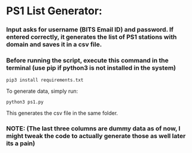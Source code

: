 # PS1 List Generator:


### Input asks for username (BITS Email ID) and password. If entered correctly, it generates the list of PS1 stations with domain and saves it in a csv file.

### Before running the script, execute this command in the terminal (use pip if python3 is not installed in the system)

```
pip3 install requirements.txt
```

To generate data, simply run:

```
python3 ps1.py
```

This generates the csv file in the same folder.

### NOTE: (The last three columns are dummy data as of now, I might tweak the code to actually generate those as well later its a pain)